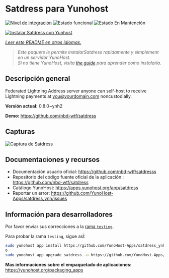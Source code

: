 <!--
Este archivo README esta generado automaticamente<https://github.com/YunoHost/apps/tree/master/tools/readme_generator>
No se debe editar a mano.
-->

# Satdress para Yunohost

[![Nivel de integración](https://dash.yunohost.org/integration/satdress.svg)](https://ci-apps.yunohost.org/ci/apps/satdress/) ![Estado funcional](https://ci-apps.yunohost.org/ci/badges/satdress.status.svg) ![Estado En Mantención](https://ci-apps.yunohost.org/ci/badges/satdress.maintain.svg)

[![Instalar Satdress con Yunhost](https://install-app.yunohost.org/install-with-yunohost.svg)](https://install-app.yunohost.org/?app=satdress)

*[Leer este README en otros idiomas.](./ALL_README.md)*

> *Este paquete le permite instalarSatdress rapidamente y simplement en un servidor YunoHost.*  
> *Si no tiene YunoHost, visita [the guide](https://yunohost.org/install) para aprender como instalarla.*

## Descripción general

Federated Lightning Address server anyone can self-host to receive Lightning payments at you@yourdomain.com noncustodially.


**Versión actual:** 0.8.0~ynh2

**Demo:** <https://github.com/nbd-wtf/satdress>

## Capturas

![Captura de Satdress](./doc/screenshots/example.jpg)

## Documentaciones y recursos

- Documentación usuario oficial: <https://github.com/nbd-wtf/satdresss>
- Repositorio del código fuente oficial de la aplicación : <https://github.com/nbd-wtf/satdress>
- Catálogo YunoHost: <https://apps.yunohost.org/app/satdress>
- Reportar un error: <https://github.com/YunoHost-Apps/satdress_ynh/issues>

## Información para desarrolladores

Por favor enviar sus correcciones a la [rama `testing`](https://github.com/YunoHost-Apps/satdress_ynh/tree/testing).

Para probar la rama `testing`, sigue asÍ:

```bash
sudo yunohost app install https://github.com/YunoHost-Apps/satdress_ynh/tree/testing --debug
o
sudo yunohost app upgrade satdress -u https://github.com/YunoHost-Apps/satdress_ynh/tree/testing --debug
```

**Mas informaciones sobre el empaquetado de aplicaciones:** <https://yunohost.org/packaging_apps>
